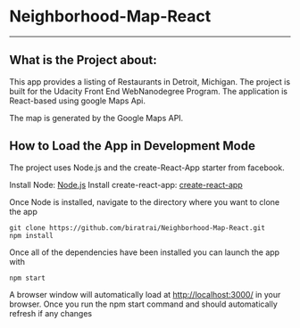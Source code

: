 # Neighborhood-Map-React

---

## What is the Project about:

This app provides a listing of Restaurants in Detroit, Michigan. The project is built for the Udacity Front End WebNanodegree Program. The application is React-based using google Maps Api.

The map is generated by the Google Maps API. 

## How to Load the App in Development Mode

The project uses Node.js and the create-React-App starter from facebook. 

Install Node: [Node.js](https://nodejs.org/en/)
Install create-react-app: [create-react-app](https://github.com/facebook/create-react-app)

Once Node is installed, navigate to the directory where you want to clone the app

```
git clone https://github.com/biratrai/Neighborhood-Map-React.git
npm install
```

Once all of the dependencies have been installed you can launch the app with

```
npm start
```

A browser window will automatically load at [http://localhost:3000/](http://localhost:3000/) in your browser. Once you run the npm start command and should automatically refresh if any changes 



